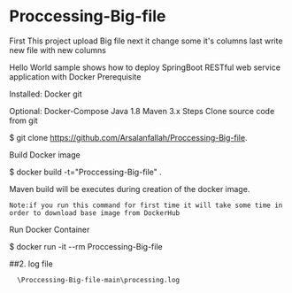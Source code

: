 # Proccessing-Big-file
First  This project upload  Big file next it change some it's columns last write new file with new columns

Hello World sample shows how to deploy SpringBoot RESTful web service application with Docker
Prerequisite

Installed:
Docker
git

Optional:
Docker-Compose
Java 1.8 
Maven 3.x
Steps
Clone source code from git

$  git clone https://github.com/Arsalanfallah/Proccessing-Big-file.

Build Docker image

$ docker build -t="Proccessing-Big-file" .

Maven build will be executes during creation of the docker image.

    Note:if you run this command for first time it will take some time in order to download base image from DockerHub

Run Docker Container

$ docker run  -it --rm Proccessing-Big-file


##2. log file 

      \Proccessing-Big-file-main\processing.log
